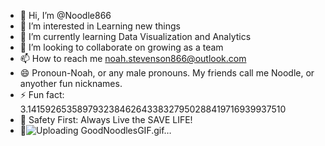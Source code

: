 - 👋 Hi, I’m @Noodle866
- 👀 I’m interested in Learning new things
- 🌱 I’m currently learning Data Visualization and Analytics
- 💞️ I’m looking to collaborate on growing as a team
- 📫 How to reach me noah.stevenson866@outlook.com
- 😄 Pronoun-Noah, or any male pronouns. My friends call me Noodle, or anyother fun nicknames.
- ⚡ Fun fact: 3.14159265358979323846264338327950288419716939937510
- 🦺 Safety First: Always Live the SAVE LIFE!   
- 🍜![Uploading GoodNoodlesGIF.gif…]()
